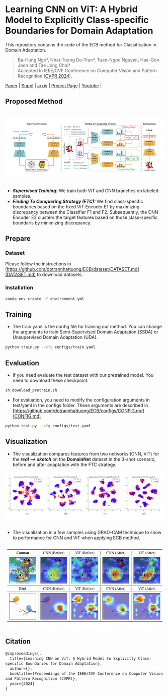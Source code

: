 # Learning CNN on ViT: A Hybrid Model to Explicitly Class-specific Boundaries for Domain Adaptation
This repository contains the code of the ECB method for Classification in Domain Adaptation.

> Ba-Hung Ngo*, Nhat-Tuong Do-Tran*, Tuan-Ngoc Nguyen, Hae-Gon Jeon and Tae Jong Choi† 
<br>Accepted In IEEE/CVF Conference on Computer Vision and Pattern Recognition (<a href="https://cvpr.thecvf.com/Conferences/2024/">CVPR 2024</a>).

<a href="/">Paper</a> | 
<a href="/">Suppl</a> | 
<a href="https://arxiv.org/abs/2403.18360">arxiv</a> | 
<a href="https://dotrannhattuong.github.io/ECB/website/">Project Page</a> |
<a href="https://www.youtube.com/">Youtube</a> | 

## Proposed Method 
<br/>
<figure id="method" style="background: #fff; padding:10px; margin:0px">
    <img src="./images/method_1.png" style=""/>
    
</figure>
<br/>

* <b><i>Supervised Training:</i></b> We train both ViT and CNN branches on labeled samples.
* <b><i>Finding To Conquering Strategy (FTC):</i></b> We find class-specific boundaries based on the fixed ViT Encoder E1 by maximizing discrepancy between the Classifier F1 and F2. Subsequently, the CNN Encoder E2 clusters the target features based on those class-specific boundaris by minimizing discrepancy.

## Prepare
### Dataset
Please follow the instructions in [https://github.com/dotrannhattuong/ECB/dataset/DATASET.md](DATASET.md) to download datasets.

### Installation
```bash
conda env create -f environment.yml
```

## Training
* The train.yaml is the config file for training our method. You can change the arguments to train Semi-Supervised Domain Adaptation (SSDA) or Unsupervised Domain Adaptation (UDA).
```bash
python train.py --cfg configs/train.yaml
```
## Evaluation
* If you need evaluate the test dataset with our pretrained model. You need to download these checkpoint.
```bash
sh download_pretrain.sh
```

* For evaluation, you need to modify the configuration arguments in test/yaml in the configs folder. These arguments are described in [https://github.com/dotrannhattuong/ECB/configs/CONFIG.md](CONFIG.md)
```bash
python test.py --cfg configs/test.yaml
```

## Visualization
* The visualization compares features from two networks (CNN, ViT) for the <b><i>real --> sketch</i></b>  on the <b>DomainNet</b> dataset in the 3-shot scenario, before and after adaptation with the FTC strategy.
<figure id="gradcam" style="background: #fff; margin:0px; text-align: center; padding:10px 0px">
    <img src="./images/tsne.png" />
</figure>
<br />

* The visualization in a few samples using GRAD-CAM technique to show to performance for CNN and ViT when applying ECB method.
<figure id="gradcam" style="background: #fff; margin:0px; text-align: center; padding:10px 0px">
    <img src="./images/grad_cam.png" />
</figure>

## Citation
```
@inproceedings{,
  title={Learning CNN on ViT: A Hybrid Model to Explicitly Class-specific Boundaries for Domain Adaptation},
  author={},
  booktitle={Proceedings of the IEEE/CVF Conference on Computer Vision and Pattern Recognition (CVPR)},
  year={2024}
}
```